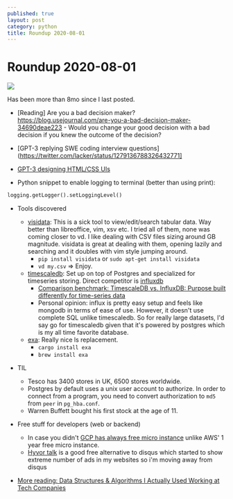 ```yaml
---
published: true
layout: post
category: python
title: Roundup 2020-08-01
---
```

# Roundup 2020-08-01

![](https://devdala.files.wordpress.com/2020/08/6jhvdj3i2a751.jpg)

Has been more than 8mo since I last posted.

- [Reading] Are you a bad decision maker? https://blog.usejournal.com/are-you-a-bad-decision-maker-34690deae223
		- Would you change your good decision with a bad decision if you knew the outcome of the decision?
- [GPT-3 replying SWE coding interview questions](https://twitter.com/lacker/status/1279136788326432771]
- [GPT-3 designing HTML/CSS UIs](https://twitter.com/sharifshameem/status/1282676454690451457)

- Python snippet to enable logging to terminal (better than using print): 

```python
logging.getLogger().setLoggingLevel()
```

- Tools discovered
	- [visidata](https://www.visidata.org/): This is a sick tool to view/edit/search tabular data. Way better than libreoffice, vim, xsv etc. I tried all of them, none was coming closer to vd. I like dealing with CSV files sizing around GB magnitude. visidata is great at dealing with them, opening lazily and searching and it doubles with vim style jumping around.
		- `pip install visidata` or `sudo apt-get install visidata`
		- `vd my.csv` => Enjoy.
	- [timescaledb](https://www.timescale.com/): Set up on top of Postgres and specialized for timeseries storing. Direct competitor is [influxdb](https://www.influxdata.com/)
		- [Comparison benchmark: TimescaleDB vs. InfluxDB: Purpose built differently for time-series data](https://blog.timescale.com/blog/timescaledb-vs-influxdb-for-time-series-data-timescale-influx-sql-nosql-36489299877/)
		- Personal opinion: influx is pretty easy setup and feels like mongodb in terms of ease of use. However, it doesn't use complete SQL unlike timescaledb. So for really large datasets, I'd say go for timescaledb given that it's powered by postgres which is my all time favorite database.
	- [exa](https://github.com/ogham/exa): Really nice ls replacement.
		- `cargo install exa`
		- `brew install exa`
        
- TIL
	- Tesco has 3400 stores in UK, 6500 stores worldwide.
	- Postgres by default uses a unix user account to authorize. In order to connect from a program, you need to convert authorization to `md5` from `peer` in `pg_hba.conf`.
    - Warren Buffett bought his first stock at the age of 11.

- Free stuff for developers (web or backend)
	- In case you didn't [GCP has always free micro instance](https://cloud.google.com/free) unlike AWS' 1 year free micro instance. 
	- [Hyvor talk](https://talk.hyvor.com/) is a good free alternative to disqus which started to show extreme number of ads in my websites so i'm moving away from disqus
- [More reading: Data Structures & Algorithms I Actually Used Working at Tech Companies](https://blog.pragmaticengineer.com/data-structures-and-algorithms-i-actually-used-day-to-day/)
